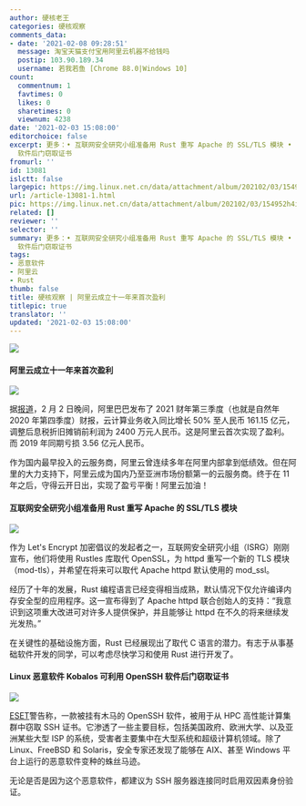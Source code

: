 ```yaml
---
author: 硬核老王
categories: 硬核观察
comments_data:
- date: '2021-02-08 09:28:51'
  message: 淘宝天猫支付宝用阿里云机器不给钱吗
  postip: 103.90.189.34
  username: 若我若鱼 [Chrome 88.0|Windows 10]
count:
  commentnum: 1
  favtimes: 0
  likes: 0
  sharetimes: 0
  viewnum: 4238
date: '2021-02-03 15:08:00'
editorchoice: false
excerpt: 更多：• 互联网安全研究小组准备用 Rust 重写 Apache 的 SSL/TLS 模块 • Linux 恶意软件 Kobalos 可利用 OpenSSH
  软件后门窃取证书
fromurl: ''
id: 13081
islctt: false
largepic: https://img.linux.net.cn/data/attachment/album/202102/03/154952h4iivvlwrioezifi.jpg
url: /article-13081-1.html
pic: https://img.linux.net.cn/data/attachment/album/202102/03/154952h4iivvlwrioezifi.jpg.thumb.jpg
related: []
reviewer: ''
selector: ''
summary: 更多：• 互联网安全研究小组准备用 Rust 重写 Apache 的 SSL/TLS 模块 • Linux 恶意软件 Kobalos 可利用 OpenSSH
  软件后门窃取证书
tags:
- 恶意软件
- 阿里云
- Rust
thumb: false
title: 硬核观察 | 阿里云成立十一年来首次盈利
titlepic: true
translator: ''
updated: '2021-02-03 15:08:00'
---
```


![](https://img.linux.net.cn/data/attachment/album/202102/03/154952h4iivvlwrioezifi.jpg)


#### 阿里云成立十一年来首次盈利


![](https://img.linux.net.cn/data/attachment/album/202102/03/150658b9huk669oi9ll66c.jpg)


据[报道](https://www.huxiu.com/article/408107.html "https://www.huxiu.com/article/408107.html")，2 月 2 日晚间，阿里巴巴发布了 2021 财年第三季度（也就是自然年 2020 年第四季度）财报，云计算业务收入同比增长 50% 至人民币 161.15 亿元，调整后息税折旧摊销前利润为 2400 万元人民币。这是阿里云首次实现了盈利。而 2019 年同期亏损 3.56 亿元人民币。


作为国内最早投入的云服务商，阿里云曾连续多年在阿里内部拿到低绩效。但在阿里的大力支持下，阿里云成为国内乃至亚洲市场份额第一的云服务商。终于在 11 年之后，守得云开日出，实现了盈亏平衡！阿里云加油！


#### 互联网安全研究小组准备用 Rust 重写 Apache 的 SSL/TLS 模块


![](https://img.linux.net.cn/data/attachment/album/202102/03/150715jcr8xhrpzzmp8ibs.jpg)


作为 Let's Encrypt 加密倡议的发起者之一，互联网安全研究小组（ISRG）刚刚宣布，他们将使用 Rustles 库取代 OpenSSL，为 httpd 重写一个新的 TLS 模块（mod-tls），并希望在将来可以取代 Apache httpd 默认使用的 mod\_ssl。


经历了十年的发展，Rust 编程语言已经变得相当成熟，默认情况下仅允许编译内存安全型的应用程序。这一宣布得到了 Apache httpd 联合创始人的支持：“我意识到这项重大改进可对许多人提供保护，并且能够让 httpd 在不久的将来继续发光发热。”


在关键性的基础设施方面，Rust 已经展现出了取代 C 语言的潜力。有志于从事基础软件开发的同学，可以考虑尽快学习和使用 Rust 进行开发了。


#### Linux 恶意软件 Kobalos 可利用 OpenSSH 软件后门窃取证书


![](https://img.linux.net.cn/data/attachment/album/202102/03/150757pzfimi820oax2avi.jpg)


[ESET](https://www.cnbeta.com/articles/tech/1086111.htm "https://www.cnbeta.com/articles/tech/1086111.htm")警告称，一款被挂有木马的 OpenSSH 软件，被用于从 HPC 高性能计算集群中窃取 SSH 证书。它渗透了一些主要目标，包括美国政府、欧洲大学、以及亚洲某些大型 ISP 的系统，受害者主要集中在大型系统和超级计算机领域。除了 Linux、FreeBSD 和 Solaris，安全专家还发现了能够在 AIX、甚至 Windows 平台上运行的恶意软件变种的蛛丝马迹。


无论是否是因为这个恶意软件，都建议为 SSH 服务器连接同时启用双因素身份验证。